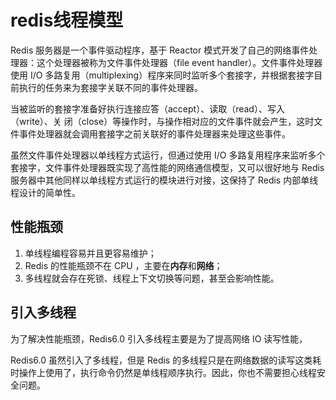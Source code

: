 # redis线程模型

Redis 服务器是一个事件驱动程序，基于 Reactor 模式开发了自己的网络事件处理器：这个处理器被称为文件事件处理器（file event handler）。文件事件处理器使用 I/O 多路复用（multiplexing）程序来同时监听多个套接字，并根据套接字目前执行的任务来为套接字关联不同的事件处理器。

当被监听的套接字准备好执行连接应答（accept）、读取（read）、写入（write）、关 闭（close）等操作时，与操作相对应的文件事件就会产生，这时文件事件处理器就会调用套接字之前关联好的事件处理器来处理这些事件。

虽然文件事件处理器以单线程方式运行，但通过使用 I/O 多路复用程序来监听多个套接字，文件事件处理器既实现了高性能的网络通信模型，又可以很好地与 Redis 服务器中其他同样以单线程方式运行的模块进行对接，这保持了 Redis 内部单线程设计的简单性。

## 性能瓶颈

1. 单线程编程容易并且更容易维护；
2. Redis 的性能瓶颈不在 CPU ，主要在**内存**和**网络**；
3. 多线程就会存在死锁、线程上下文切换等问题，甚至会影响性能。

## 引入多线程

为了解决性能瓶颈，Redis6.0 引入多线程主要是为了提高网络 IO 读写性能，

Redis6.0 虽然引入了多线程，但是 Redis 的多线程只是在网络数据的读写这类耗时操作上使用了，执行命令仍然是单线程顺序执行。因此，你也不需要担心线程安全问题。